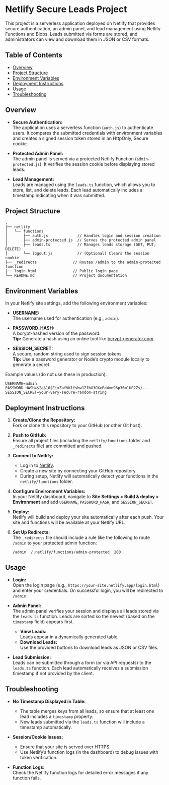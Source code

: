 # Netlify Secure Leads Project

This project is a serverless application deployed on Netlify that provides secure authentication, an admin panel, and lead management using Netlify Functions and Blobs. Leads submitted via forms are stored, and administrators can view and download them in JSON or CSV formats.

## Table of Contents

- [Overview](#overview)
- [Project Structure](#project-structure)
- [Environment Variables](#environment-variables)
- [Deployment Instructions](#deployment-instructions)
- [Usage](#usage)
- [Troubleshooting](#troubleshooting)

## Overview

- **Secure Authentication:**  
  The application uses a serverless function (`auth.js`) to authenticate users. It compares the submitted credentials with environment variables and creates a signed session token stored in an HttpOnly, Secure cookie.

- **Protected Admin Panel:**  
  The admin panel is served via a protected Netlify Function (`admin-protected.js`). It verifies the session cookie before displaying stored leads.

- **Lead Management:**  
  Leads are managed using the `leads.ts` function, which allows you to store, list, and delete leads. Each lead automatically includes a timestamp indicating when it was submitted.

## Project Structure

```
.
├── netlify
│   └── functions
│       ├── auth.js             // Handles login and session creation
│       ├── admin-protected.js  // Serves the protected admin panel
│       ├── leads.ts            // Manages leads storage (GET, PUT, DELETE)
│       └── logout.js           // (Optional) Clears the session cookie
├── _redirects                // Routes /admin to the admin-protected function
├── login.html                // Public login page
└── README.md                 // Project documentation
```

## Environment Variables

In your Netlify site settings, add the following environment variables:

- **USERNAME:**  
  The username used for authentication (e.g., `admin`).

- **PASSWORD_HASH:**  
  A bcrypt-hashed version of the password.  
  **Tip:** Generate a hash using an online tool like [bcrypt-generator.com](https://bcrypt-generator.com/).

- **SESSION_SECRET:**  
  A secure, random string used to sign session tokens.  
  **Tip:** Use a password generator or Node’s crypto module locally to generate a secret.

Example values (do not use these in production):

```
USERNAME=admin
PASSWORD_HASH=$2a$10$EixZaYVK1fsbw1ZfbX3OXePaWxn96p36m1UR2Zs/...
SESSION_SECRET=your-very-secure-random-string
```

## Deployment Instructions

1. **Create/Clone the Repository:**  
   Fork or clone this repository to your GitHub (or other Git host).

2. **Push to GitHub:**  
   Ensure all project files (including the `netlify/functions` folder and `_redirects` file) are committed and pushed.

3. **Connect to Netlify:**  
   - Log in to [Netlify](https://app.netlify.com/).
   - Create a new site by connecting your GitHub repository.
   - During setup, Netlify will automatically detect your functions in the `netlify/functions` folder.

4. **Configure Environment Variables:**  
   In your Netlify dashboard, navigate to **Site Settings > Build & deploy > Environment** and add `USERNAME`, `PASSWORD_HASH`, and `SESSION_SECRET`.

5. **Deploy:**  
   Netlify will build and deploy your site automatically after each push. Your site and functions will be available at your Netlify URL.

6. **Set Up Redirects:**  
   The `_redirects` file should include a rule like the following to route `/admin` to your protected admin function:
   ```
   /admin  /.netlify/functions/admin-protected  200
   ```

## Usage

- **Login:**  
  Open the login page (e.g., `https://your-site.netlify.app/login.html`) and enter your credentials. On successful login, you will be redirected to `/admin`.

- **Admin Panel:**  
  The admin panel verifies your session and displays all leads stored via the `leads.ts` function. Leads are sorted so the newest (based on the `timestamp` field) appears first.  
  - **View Leads:**  
    Leads appear in a dynamically generated table.
  - **Download Leads:**  
    Use the provided buttons to download leads as JSON or CSV files.

- **Lead Submission:**  
  Leads can be submitted through a form (or via API requests) to the `leads.ts` function. Each lead automatically receives a submission timestamp if not provided by the client.

## Troubleshooting

- **No Timestamp Displayed in Table:**  
  - The table merges keys from all leads, so ensure that at least one lead includes a `timestamp` property.  
  - New leads submitted via the `leads.ts` function will include a timestamp automatically.

- **Session/Cookie Issues:**  
  - Ensure that your site is served over HTTPS.  
  - Use Netlify’s function logs (in the dashboard) to debug issues with token verification.

- **Function Logs:**  
  Check the Netlify function logs for detailed error messages if any function fails.